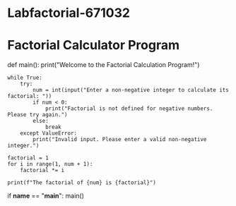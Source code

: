 # Labfactorial-671032
# Factorial Calculator Program

def main():
    print("Welcome to the Factorial Calculation Program!")

    while True:
        try:
            num = int(input("Enter a non-negative integer to calculate its factorial: "))
            if num < 0:
                print("Factorial is not defined for negative numbers. Please try again.")
            else:
                break
        except ValueError:
            print("Invalid input. Please enter a valid non-negative integer.")

    factorial = 1
    for i in range(1, num + 1):
        factorial *= i

    print(f"The factorial of {num} is {factorial}")

if __name__ == "__main__":
    main()

